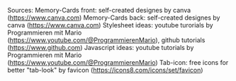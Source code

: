 Sources:
Memory-Cards front: self-created designes by canva (https://www.canva.com)
Memory-Cards back: self-created designes by canva (https://www.canva.com)
Stylesheet ideas: youtube turorials by Programmieren mit Mario (https://www.youtube.com/@ProgrammierenMario), github tutorials (https://www.github.com)
Javascript ideas: youtube tutorials by Programmieren mit Mario (https://www.youtube.com/@ProgrammierenMario)
Tab-icon: free icons for better "tab-look" by favicon (https://icons8.com/icons/set/favicon)
